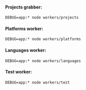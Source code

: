 #### Projects grabber:

```
DEBUG=app:* node workers/projects
```

#### Platforms worker:

```
DEBUG=app:* node workers/platforms
```

#### Languages worker:

```
DEBUG=app:* node workers/languages
```

#### Test worker:

```
DEBUG=app:* node workers/test
```